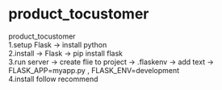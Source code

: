 # product_tocustomer
product_tocustomer <br>
1.setup Flask -> install python <br> 
2.install -> Flask -> pip install flask <br>
3.run server -> create flie to project -> .flaskenv -> add text -> FLASK_APP=myapp.py , FLASK_ENV=development <br>
4.install follow recommend <br>
